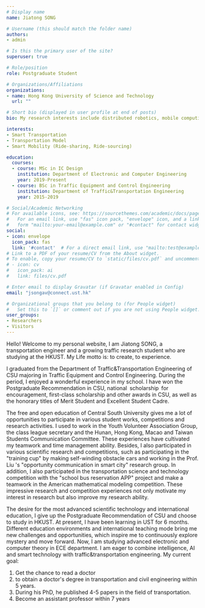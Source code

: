 ```yaml
---
# Display name
name: Jiatong SONG

# Username (this should match the folder name)
authors:
- admin

# Is this the primary user of the site?
superuser: true

# Role/position
role: Postgraduate Student

# Organizations/Affiliations
organizations:
- name: Hong Kong University of Science and Technology
  url: ""

# Short bio (displayed in user profile at end of posts)
bio: My research interests include distributed robotics, mobile computing and programmable matter.

interests:
- Smart Transportation
- Transportation Model
- Smart Mobility (Ride-sharing, Ride-sourcing)

education:
  courses:
  - course: MSc in IC Design
    institution: Department of Electronic and Computer Engineering 
    year: 2019-Present
  - course: BSc in Traffic Equipment and Control Engineering
    institution: Department of Traffic&Transportation Engineering
    year: 2015-2019

# Social/Academic Networking
# For available icons, see: https://sourcethemes.com/academic/docs/page-builder/#icons
#   For an email link, use "fas" icon pack, "envelope" icon, and a link in the
#   form "mailto:your-email@example.com" or "#contact" for contact widget.
social:
- icon: envelope
  icon_pack: fas
  link: '#contact'  # For a direct email link, use "mailto:test@example.org".
# Link to a PDF of your resume/CV from the About widget.
# To enable, copy your resume/CV to `static/files/cv.pdf` and uncomment the lines below.
# - icon: cv
#   icon_pack: ai
#   link: files/cv.pdf

# Enter email to display Gravatar (if Gravatar enabled in Config)
email: "jsongav@connect.ust.hk"

# Organizational groups that you belong to (for People widget)
#   Set this to `[]` or comment out if you are not using People widget.
user_groups:
- Researchers
- Visitors
---
```

Hello! Welcome to my personal website, I am Jiatong SONG, a transportation engineer and a growing traffic research student who are studying at the HKUST. My Life motto is: to create, to experience.

I graduated from the Department of Traffic&Transportation Engineering of CSU majoring in Traffic Equipment and Control Engineering. During the period, I enjoyed a wonderful experience in my school. I have won the Postgraduate Recommendation in CSU, national scholarship for encouragement, first-class scholarship and other awards in CSU, as well as the honorary titles of Merit Student and Excellent Student Cadre.

The free and open education of Central South University gives me a lot of opportunities to participate in various student works, competitions and research activities. I used to work in the Youth Volunteer Association Group, the class league secretary and the Hunan, Hong Kong, Macao and Taiwan Students Communication Committee. These experiences have cultivated my teamwork and time management ability. Besides, I also participated in various scientific research and competitions, such as participating in the "training cup" by making self-winding obstacle cars and working in the Prof. Liu 's "opportunity communication in smart city" research group. In addition, I also participated in the transportation science and technology competition with the "school bus reservation APP" project and make a teamwork in the American mathematical modeling competition. These impressive research and competition experiences not only motivate my interest in research but also improve my research ability.

The desire for the most advanced scientific technology and international education, I give up the Postgraduate Recommendation of CSU and choose to study in HKUST. At present, I have been learning in UST for 6 months. Different education environments and international teaching mode bring me new challenges and opportunities, which inspire me to continuously explore mystery and move forward. Now, I am studying advanced electronic and computer theory in ECE department.  I am eager to combine intelligence, AI and smart technology with traffic&transportation engineering.
My current goal:
1) Get the chance to read a doctor
2) to obtain a doctor's degree in transportation and civil engineering within 5 years.
3) During his PhD, he published 4-5 papers in the field of transportation.
4) Become an assistant professor within 7 years
